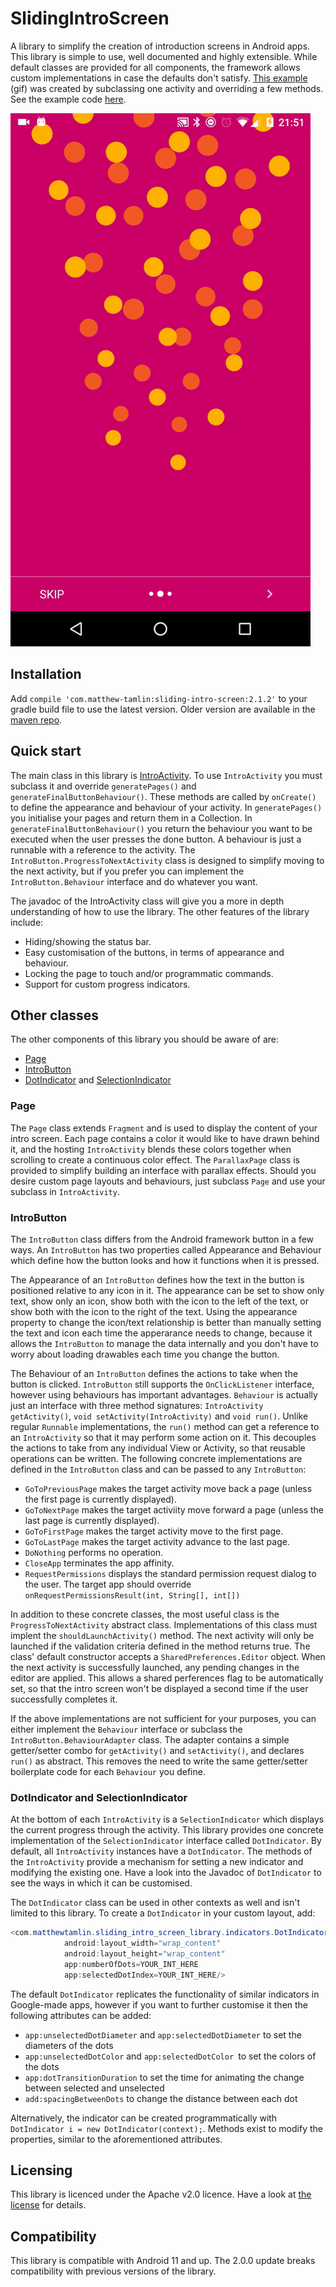 # SlidingIntroScreen
A library to simplify the creation of introduction screens in Android apps. This library is simple to use, well documented and highly extensible. While default classes are provided for all components, the framework allows custom implementations in case the defaults don't satisfy. [This example](exampleapp/example.gif) (gif) was created by subclassing one activity and overriding a few methods. See the example code [here](exampleapp/src/main/java/com/matthewtamlin/exampleapp/ExampleActivity.java).

![Example of an intro](exampleapp/example.png)

## Installation
Add `compile 'com.matthew-tamlin:sliding-intro-screen:2.1.2'` to your gradle build file to use the latest version. Older version are available in the [maven repo](https://bintray.com/matthewtamlin/maven/SlidingIntroScreen/view).

## Quick start
The main class in this library is [IntroActivity](library/src/main/java/com/matthewtamlin/sliding_intro_screen_library/IntroActivity.java). To use `IntroActivity` you must subclass it and override `generatePages()` and `generateFinalButtonBehaviour()`. These methods are called by `onCreate()` to define the appearance and behaviour of your activity. In `generatePages()` you initialise your pages and return them in a Collection. In `generateFinalButtonBehaviour()` you return the behaviour you want to be executed when the user presses the done button. A behaviour is just a runnable with a reference to the activity. The `IntroButton.ProgressToNextActivity` class is designed to simplify moving to the next activity, but if you prefer you can implement the `IntroButton.Behaviour` interface and do whatever you want.

The javadoc of the IntroActivity class will give you a more in depth understanding of how to use the library. The other features of the library include:
- Hiding/showing the status bar.
- Easy customisation of the buttons, in terms of appearance and behaviour.
- Locking the page to touch and/or programmatic commands.
- Support for custom progress indicators.

## Other classes
The other components of this library you should be aware of are:
- [Page](library/src/main/java/com/matthewtamlin/sliding_intro_screen_library/Page.java)
- [IntroButton](library/src/main/java/com/matthewtamlin/sliding_intro_screen_library/IntroButton.java)
- [DotIndicator](library/src/main/java/com/matthewtamlin/sliding_intro_screen_library/indicators/DotIndicator.java) and [SelectionIndicator](library/src/main/java/com/matthewtamlin/indicators/sliding_intro_screen_library/SelectionIndicator.java)

### Page
The `Page` class extends `Fragment` and is used to display the content of your intro screen. Each page contains a color it would like to have drawn behind it, and the hosting `IntroActivity` blends these colors together when scrolling to create a continuous color effect. The `ParallaxPage` class is provided to simplify building an interface with parallax effects. Should you desire custom page layouts and behaviours, just subclass `Page` and use your subclass in `IntroActivity`.

### IntroButton
The `IntroButton` class differs from the Android framework button in a few ways. An `IntroButton` has two properties called Appearance and Behaviour which define how the button looks and how it functions when it is pressed.

The Appearance of an `IntroButton` defines how the text in the button is positioned relative to any icon in it. The appearance can be set to show only text, show only an icon, show both with the icon to the left of the text, or show both with the icon to the right of the text. Using the appearance property to change the icon/text relationship is better than manually setting the text and icon each time the apperarance needs to change, because it allows the `IntroButton` to manage the data internally and you don't have to worry about loading drawables each time you change the button. 

The Behaviour of an `IntroButton` defines the actions to take when the button is clicked. `IntroButton` still supports the `OnClickListener` interface, however using behaviours has important advantages. `Behaviour` is actually just an interface with three method signatures: `IntroActivity getActivity()`, `void setActivity(IntroActivity)` and `void run()`. Unlike regular `Runnable` implementations, the `run()` method can get a reference to an `IntroActivity` so that it may perform some action on it. This decouples the actions to take from any individual View or Activity, so that reusable operations can be written. The following concrete implementations are defined in the `IntroButton` class and can be passed to any `IntroButton`:
- `GoToPreviousPage` makes the target activity move back a page (unless the first page is currently displayed).
- `GoToNextPage` makes the target activiity move forward a page (unless the last page is currently displayed).
- `GoToFirstPage` makes the target activity move to the first page.
- `GoToLastPage` makes the target activity advance to the last page.
- `DoNothing` performs no operation. 
- `CloseApp` terminates the app affinity.
- `RequestPermissions` displays the standard permission request dialog to the user. The target app should override `onRequestPermissionsResult(int, String[], int[])`

In addition to these concrete classes, the most useful class is the `ProgressToNextActivity` abstract class. Implementations of this class must implent the `shouldLaunchActivity()` method.  The next activity will only be launched if the validation criteria defined in the method returns true. The class' default constructor accepts a `SharedPreferences.Editor` object. When the next activity is successfully launched, any pending changes in the editor are applied. This allows a shared perferences flag to be automatically set, so that the intro screen won't be displayed a second time if the user successfully completes it.

If the above implementations are not sufficient for your purposes, you can either implement the `Behaviour` interface or subclass the `IntroButton.BehaviourAdapter` class. The adapter contains a simple getter/setter combo for `getActivity()` and `setActivity()`, and declares `run()` as abstract. This removes the need to write the same getter/setter boilerplate code for each `Behaviour` you define.

### DotIndicator and SelectionIndicator
At the bottom of each `IntroActivity` is a `SelectionIndicator` which displays the current progress through the activity. This library provides one concrete implementation of the `SelectionIndicator` interface called `DotIndicator`. By default, all `IntroActivity` instances have a `DotIndicator`. The methods of the `IntroActivity` provide a mechanism for setting a new indicator and modifying the existing one. Have a look into the Javadoc of `DotIndicator` to see the ways in which it can be customised. 

The `DotIndicator` class can be used in other contexts as well and isn't limited to this library. To create a `DotIndicator` in your custom layout, add:

```java
<com.matthewtamlin.sliding_intro_screen_library.indicators.DotIndicator>
            android:layout_width="wrap_content"
            android:layout_height="wrap_content"
            app:numberOfDots=YOUR_INT_HERE
            app:selectedDotIndex=YOUR_INT_HERE/>
```

The default `DotIndicator` replicates the functionality of similar indicators in Google-made apps, however if you want to further customise it then the following attributes can be added:

- `app:unselectedDotDiameter` and `app:selectedDotDiameter` to set the diameters of the dots
- `app:unselectedDotColor` and `app:selectedDotColor `to set the colors of the dots
- `app:dotTransitionDuration` to set the time for animating the change between selected and unselected 
- `add:spacingBetweenDots` to change the distance between each dot

Alternatively, the indicator can be created programmatically with `DotIndicator i = new DotIndicator(context);`. Methods exist to modify the properties, similar to the aforementioned attributes.

## Licensing
This library is licenced under the Apache v2.0 licence. Have a look at [the license](LICENSE) for details.

## Compatibility
This library is compatible with Android 11 and up. The 2.0.0 update breaks compatibility with previous versions of the library.
